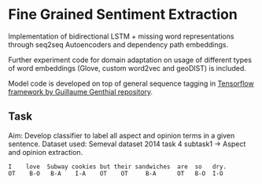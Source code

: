 # Fine Grained Sentiment Extraction

Implementation of bidirectional LSTM + missing word representations through seq2seq Autoencoders and dependency path embeddings. 

Further experiment code for domain adaptation on usage of different types of word embeddings (Glove, custom word2vec and geoDIST) is included. 

Model code is developed on top of general sequence tagging in [Tensorflow framework by Guillaume Genthial repository](https://github.com/guillaumegenthial/sequence_tagging).

## Task

Aim: Develop classifier to label all aspect and opinion terms in a given sentence. 
Dataset used: Semeval dataset 2014 task 4 subtask1 -> Aspect and opinion extraction. 

```
I    love  Subway cookies but their sandwiches  are  so   dry.
OT    B-O   B-A    I-A    OT    OT     B-A      OT   B-O  I-O
```


